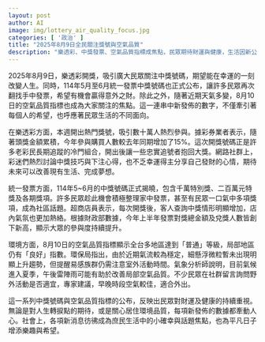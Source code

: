 ```yaml
---
layout: post
author: AI
image: img/lottery_air_quality_focus.jpg
categories: [ '政治' ]
title: "2025年8月9日全民關注獎號與空氣品質"
description: "樂透彩、中獎發票、空氣品質指標成焦點，民眾期待財運與健康，生活因新公布數字增添小確幸與熱絡話題"
---
```

2025年8月9日，樂透彩開獎，吸引廣大民眾關注中獎號碼，期望能在幸運的一刻改變人生。同時，114年5月至6月統一發票中獎號碼也正式公布，讓許多民眾再次翻找手中發票，希望有機會贏得意外之財。除此之外，隨著近期天氣多變，8月10日的空氣品質指標也成為大家關注的焦點。這一連串中新發佈的數字，不僅牽引著每個人的希望，也呼應著民眾生活的不同面向。

在樂透彩方面，本週開出熱門獎號，吸引數十萬人熱烈參與。據彩券業者表示，隨著頭獎金額累積，今年參與購買人數較去年同期增加了15%。這次開獎號碼正是許多老彩民長期追蹤的冷門組合，開出後讓一些忠實追號者抱回大獎。網路社群上，彩迷們熱烈討論中獎技巧與下注心得，也不乏幸運得主分享自己發財的心情，期待未來可以改善現有生活、完成夢想。

統一發票方面，114年5~6月的中獎號碼正式揭曉，包含千萬特別獎、二百萬元特獎及各期獎項。許多民眾趁此機會積極整理家中發票，甚至有民眾一口氣中多項獎項，成為社區話題。超商店員表示，每次開獎後，客人查詢中獎情形明顯增加，店內氣氛也更加熱絡。根據財政部數據，今年上半年發票對獎總金額及兌獎人數皆創下新高，顯示大眾的參與度持續提升。

環境方面，8月10日的空氣品質指標顯示全台多地區達到「普通」等級，局部地區仍有「良好」指數。環保局指出，由於近期氣流較為穩定，細懸浮微粒暫未出現明顯上升趨勢，但提醒易感族群仍需注意室外活動時間。氣象分析師說明，目前氣候進入夏季，午後雷陣雨可能有助於改善局部空氣品質。不少民眾在社群留言詢問野外活動是否適宜，專家建議，早晚時段空氣較佳，適合外出。

這一系列中獎號碼與空氣品質指標的公布，反映出民眾對財運及健康的持續重視。無論是對人生轉捩點的期待，或是關心居住環境品質，每項新發佈的數據都牽動人心。社會上，各項新消息彷彿成為庶民生活中的小確幸與話題焦點，也為平凡日子增添樂趣與希望。